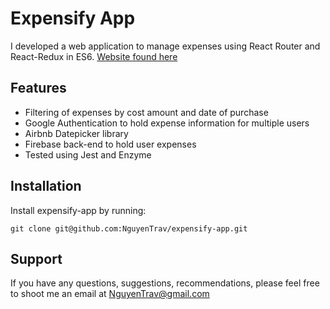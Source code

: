 # Expensify App

I developed a web application to manage expenses using React Router and React-Redux in ES6.
[Website found here](https://nguyentrav-react-expensify.herokuapp.com/)

Features
--------

- Filtering of expenses by cost amount and date of purchase
- Google Authentication to hold expense information for multiple users
- Airbnb Datepicker library
- Firebase back-end to hold user expenses
- Tested using Jest and Enzyme


Installation
------------

Install expensify-app by running:

    git clone git@github.com:NguyenTrav/expensify-app.git

Support
-------

If you have any questions, suggestions, recommendations, please feel free to shoot me an email at NguyenTrav@gmail.com
